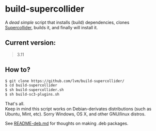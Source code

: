 # build-supercollider

A _dead simple_ script that installs (build) dependencies, clones [Supercollider](https://github.com/supercollider/supercollider/), builds it, and finally will install it.

## Current version:

> 3.11


## How to?

```bash
$ git clone https://github.com/lvm/build-supercollider/
$ cd build-supercollider
$ sh build-supercollider.sh
$ sh build-sc3-plugins.sh
```

That's all.  
Keep in mind this script works on Debian-derivates distributions (such as Ubuntu, Mint, etc). Sorry Windows, OS X, and other GNU/linux distros.

See [README-deb.md](README-deb.md) for thoughts on making .deb packages.
